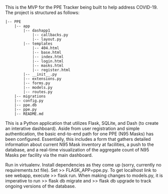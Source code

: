This is the MVP for the PPE Tracker being built to help address COVID-19. The project is structured as follows:


    |-- PPE
        |-- app
            |-- dashapp1
                |-- callbacks.py
                |-- layout.py
            |-- templates
                |-- 404.html
                |-- base.html
                |-- index.html
                |-- login.html
                |-- masks.html
                |-- register.html
            |-- __init__.py
            |-- extensions.py
            |-- forms.py
            |-- models.py
            |-- routes.py
        |-- migrations
        |-- config.py
        |-- ppe.db
        |-- ppe.py
        |-- README.md


This is a Python application that utilizes Flask, SQLite, and Dash (to create an interative dashboard). Aside from
user registration and simple authentication, the basic end-to-end path for one PPE (N95 Masks) has been configured.
Essentially, this includes a form that gathers detailed information about current N95 Mask inventory at facilities, a
push to the database, and a real-time visualization of the aggregate count of N95 Masks per facility via the main
dashboard.

Run in virtualenv. Install dependencies as they come up (sorry, currently no requirements.txt file).
Set >> FLASK_APP=ppe.py. To get localhost link to see webapp, execute >> flask run.
When making changes to models.py, it is imperative to run >> flask db migrate    and     >> flask db upgrade
to track ongoing versions of the database. 
